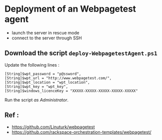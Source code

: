 # Deployment of an Webpagetest agent

- launch the server in rescue mode
- connect to the server through SSH


## Download the script `deploy-WebpagetestAgent.ps1`

Update the following lines :

```powersheel
[String]$wpt_password = "p@ssword",
[String]$wpt_url = "http://www.webpagetest.com/",
[String]$wpt_location = "wpt_location",
[String]$wpt_key = "wpt_key",
[String]$windows_licenceKey = "XXXXX-XXXXX-XXXXX-XXXXX-XXXXX"
```

Run the script *as Administrator*.


## Ref :
- https://github.com/Linuturk/webpagetest
- https://github.com/rackspace-orchestration-templates/webpagetest/
